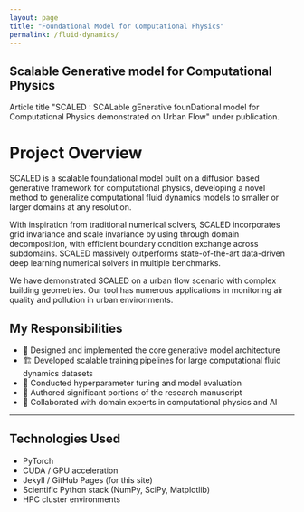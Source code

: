 ```yaml
---
layout: page
title: "Foundational Model for Computational Physics"
permalink: /fluid-dynamics/
---
```




## Scalable Generative model for Computational Physics
Article title "SCALED : SCALable gEnerative founDational model for Computational Physics demonstrated on Urban Flow" under publication.

# Project Overview
SCALED is a scalable foundational model built on a diffusion based generative framework for computational physics, developing a novel method to generalize computational fluid dynamics models to smaller or larger domains at any resolution. 

With inspiration from traditional numerical solvers, SCALED incorporates grid invariance and scale invariance by using through domain decomposition, with efficient boundary condition exchange across subdomains. SCALED massively outperforms state-of-the-art data-driven deep learning numerical solvers in multiple benchmarks.

We have demonstrated SCALED on a urban flow scenario with complex building geometries. Our tool has numerous applications in monitoring air quality and pollution in urban environments.

## My Responsibilities

- 🧠 Designed and implemented the core generative model architecture
- 🏗️ Developed scalable training pipelines for large computational fluid dynamics datasets
- 🔬 Conducted hyperparameter tuning and model evaluation
- 📝 Authored significant portions of the research manuscript
- 🤝 Collaborated with domain experts in computational physics and AI

---

## Technologies Used

- PyTorch
- CUDA / GPU acceleration
- Jekyll / GitHub Pages (for this site)
- Scientific Python stack (NumPy, SciPy, Matplotlib)
- HPC cluster environments
